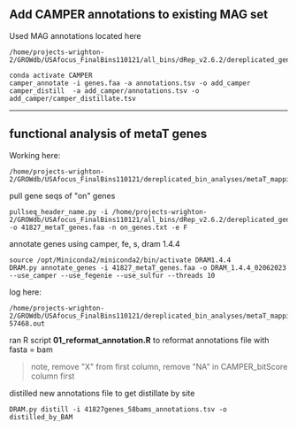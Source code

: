## Add CAMPER annotations to existing MAG set
Used MAG annotations located here 
```
/home/projects-wrighton-2/GROWdb/USAfocus_FinalBins110121/all_bins/dRep_v2.6.2/dereplicated_genomes/merged_annotations_drep_bins
```

```
conda activate CAMPER
camper_annotate -i genes.faa -a annotations.tsv -o add_camper
camper_distill  -a add_camper/annotations.tsv -o add_camper/camper_distillate.tsv
```
---
## functional analysis of metaT genes

Working here:
```
/home/projects-wrighton-2/GROWdb/USAfocus_FinalBins110121/dereplicated_bin_analyses/metaT_mapping/bowtie_mapping_final/USA/carbon_analyses
```

pull gene seqs of "on" genes
```
pullseq_header_name.py -i /home/projects-wrighton-2/GROWdb/USAfocus_FinalBins110121/all_bins/dRep_v2.6.2/dereplicated_genomes/merged_annotations_drep_bins/genes.faa -o 41827_metaT_genes.faa -n on_genes.txt -e F
```

annotate genes using camper, fe, s, dram 1.4.4
```
source /opt/Miniconda2/miniconda2/bin/activate DRAM1.4.4
DRAM.py annotate_genes -i 41827_metaT_genes.faa -o DRAM_1.4.4_02062023 --use_camper --use_fegenie --use_sulfur --threads 10
```
log here: 
```
/home/projects-wrighton-2/GROWdb/USAfocus_FinalBins110121/dereplicated_bin_analyses/metaT_mapping/bowtie_mapping_final/USA/carbon_analyses/slurm-57468.out
```

ran R script **01_reformat_annotation.R** to reformat annotations file with fasta = bam
> note, remove "X" from first column, remove "NA" in CAMPER_bitScore column first

distilled new annotations file to get distillate by site
```
DRAM.py distill -i 41827genes_58bams_annotations.tsv -o distilled_by_BAM
```
